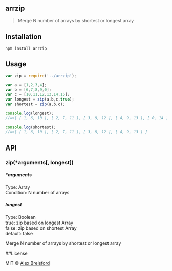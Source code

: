 ## arrzip

> Merge N number of arrays by shortest or longest array

## Installation

```npm install arrzip```

## Usage
```js
var zip = require('../arrzip');

var a = [1,2,3,4];
var b = [6,7,8,9,0];
var c = [10,11,12,13,14,15];
var longest = zip(a,b,c,true);
var shortest = zip(a,b,c);

console.log(longest);
//=>[ [ 1, 6, 10 ], [ 2, 7, 11 ], [ 3, 8, 12 ], [ 4, 9, 13 ], [ 0, 14 ], [ 15 ] ]

console.log(shortest);
//=>[ [ 1, 6, 10 ], [ 2, 7, 11 ], [ 3, 8, 12 ], [ 4, 9, 13 ] ]
```

## API

### zip(\*arguments[, longest])

##### \*arguments
Type: Array<br>
Condition: N number of arrays

##### longest
Type: Boolean<br>
true: zip based on longest Array<br>
false: zip based on shortest Array<br>
default: false

Merge N number of arrays by shortest or longest array

##License

MIT © [Alex Brelsford](abrelsfo.github.io)

